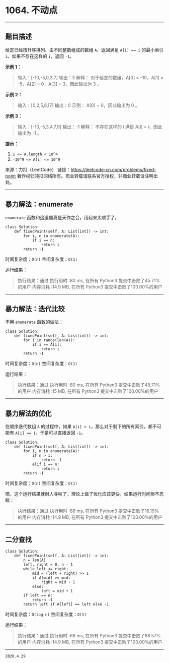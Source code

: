 # 1064. 不动点

---

## 题目描述

给定已经按升序排列、由不同整数组成的数组 `A`，返回满足 `A[i] == i` 的最小索引 `i`。如果不存在这样的 `i`，返回 `-1`。

**示例 1：**

> 输入：[-10,-5,0,3,7]
> 输出：3
> 解释：
> 对于给定的数组，A[0] = -10，A[1] = -5，A[2] = 0，A[3] = 3，因此输出为 3 。

**示例 2：**

> 输入：[0,2,5,8,17]
> 输出：0
> 示例：
> A[0] = 0，因此输出为 0 。

**示例 3：**

> 输入：[-10,-5,3,4,7,9]
> 输出：-1
> 解释： 
> 不存在这样的 i 满足 A[i] = i，因此输出为 -1 。

**提示：**

1. `1 <= A.length < 10^4`
2. `-10^9 <= A[i] <= 10^9`

来源：力扣（LeetCode）
链接：https://leetcode-cn.com/problems/fixed-point
著作权归领扣网络所有。商业转载请联系官方授权，非商业转载请注明出处。

---

## 暴力解法：enumerate

`enumerate` 函数和这道题真是天作之合，用起来太顺手了。

```python3
class Solution:
    def fixedPoint(self, A: List[int]) -> int:
        for i, n in enumerate(A):
            if i == n:
                return i
        return -1
```

时间复杂度：`O(n)`
空间复杂度：`O(1)`

运行结果：

> 执行结果：通过
> 执行用时 :80 ms, 在所有 Python3 提交中击败了45.71% 的用户
> 内存消耗 :14.9 MB, 在所有 Python3 提交中击败了100.00%的用户

---

## 暴力解法：迭代比较

不用 `enumerate` 函数的做法：

```python3
class Solution:
    def fixedPoint(self, A: List[int]) -> int:
        for i in range(len(A)):
            if i == A[i]:
                return i
        return -1
```

时间复杂度：`O(n)`
空间复杂度：`O(1)`

运行结果：

> 执行结果：通过
> 执行用时 :80 ms, 在所有 Python3 提交中击败了45.71% 的用户
> 内存消耗 :15 MB, 在所有 Python3 提交中击败了100.00%的用户

---

## 暴力解法的优化

在顺序迭代数组 `A` 的过程中，如果 `A[i] > i`，那么对于剩下的所有索引，都不可能有 `A[i] == i`，于是可以直接返回 `-1`。

```python3
class Solution:
    def fixedPoint(self, A: List[int]) -> int:
        for i, n in enumerate(A):
            if n > i:
                return -1 
            elif i == n:
                return i
        return -1
```

时间复杂度：`O(n)`
空间复杂度：`O(1)`

嗯，这个运行结果就耐人寻味了，理论上做了优化应该更快，结果运行时间惨不忍睹：

> 执行结果：通过
> 执行用时 :88 ms, 在所有 Python3 提交中击败了16.19% 的用户
> 内存消耗 :14.9 MB, 在所有 Python3 提交中击败了100.00%的用户

---

## 二分查找

```python3
class Solution:
    def fixedPoint(self, A: List[int]) -> int:
        n = len(A)        
        left, right = 0, n - 1
        while left <= right:
            mid = (left + right) >> 1
            if A[mid] >= mid:
                right = mid - 1
            else:
                left = mid + 1
        if left == n:
            return -1
        return left if A[left] == left else -1

```

时间复杂度：`O(log n)`
空间复杂度：`O(1)`

运行结果：

> 执行结果：通过
> 执行用时 :68 ms, 在所有 Python3 提交中击败了88.57% 的用户
> 内存消耗 :14.9 MB, 在所有 Python3 提交中击败了100.00%的用户

---

`2020.4.29`
